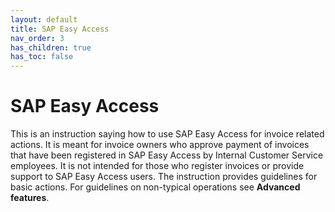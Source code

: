 ```yaml
---
layout: default
title: SAP Easy Access
nav_order: 3
has_children: true
has_toc: false
---
```

# SAP Easy Access

This is an instruction saying how to use SAP Easy Access for invoice related actions. 
It is meant for invoice owners who approve payment of invoices that have been registered in SAP Easy Access by Internal Customer Service employees. 
It is not intended for those who register invoices or provide support to SAP Easy Access users. 
The instruction provides guidelines for basic actions. For guidelines on non-typical operations see **Advanced features**.
